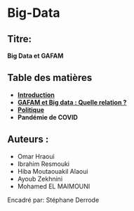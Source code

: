 # Big-Data

## Titre: 
**Big Data et GAFAM**

## Table des matières ##

- **[Introduction](Introduction.md)**
- **[GAFAM et Big data : Quelle relation ?](bigdata.md)**
- **[Politique](politique.md)**
- **Pandémie de COVID**




## Auteurs : 
- Omar Hraoui
- Ibrahim Resmouki
- Hiba Moutaouakil Alaoui
- Ayoub Zekhnini
- Mohamed EL MAIMOUNI

Encadré par: Stéphane Derrode
